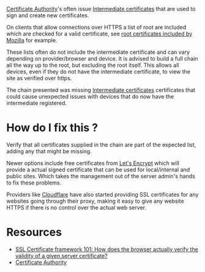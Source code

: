 [Certificate Authority](https://en.wikipedia.org/wiki/Certificate_authority)'s often issue [Intermediate certificates](https://en.wikipedia.org/wiki/Intermediate_Certificate_Authority) that are used to sign and create new certificates.

On clients that allow connections over HTTPS a list of root are included which are checked for a valid certificate, see [root certificates included by Mozilla](https://wiki.mozilla.org/CA:IncludedCAs) for example. 

These lists often do not include the intermediate certificate and can vary depending on provider/browser and device. It is advised to build a full chain all the way up to the root, but excluding the root itself. This allows all devices, even if they do not have the intermediate certificate, to view the site as verified over https.

The chain presented was missing [Intermediate certificates](https://en.wikipedia.org/wiki/Intermediate_Certificate_Authority) certificates that could cause unexpected issues with devices that do now have the intermediate registered. 

# How do I fix this ?

Verify that all certificates supplied in the chain are part of the expected list, adding any that might be missing.

Newer options include free certificates from [Let's Encrypt](https://letsencrypt.org/) which will provide a actual signed certificate that can be used for local/internal and public sites.  Which takes the management out of the server admin's hands to fix these problems.

Providers like [Cloudflare](https://www.cloudflare.com) have also started providing SSL certificates for any websites going through their proxy, making it easy to give any website HTTPS if there is no control over the actual web server.

# Resources

* [SSL Certificate framework 101: How does the browser actually verify the validity of a given server certificate?](http://security.stackexchange.com/questions/56389/ssl-certificate-framework-101-how-does-the-browser-actually-verify-the-validity)
* [Certificate Authority](https://en.wikipedia.org/wiki/Certificate_authority)